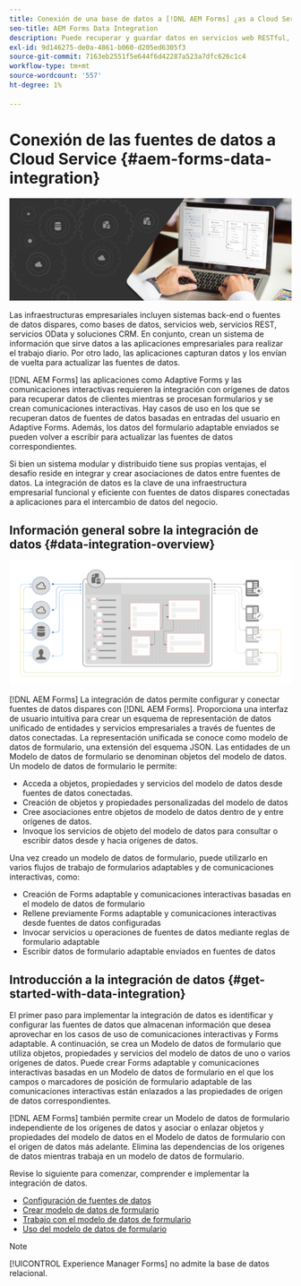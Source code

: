 ```yaml
---
title: Conexión de una base de datos a [!DNL AEM Forms] ¿as a Cloud Service?
seo-title: AEM Forms Data Integration
description: Puede recuperar y guardar datos en servicios web RESTful, servicios web basados en SOAP y servicios OData desde [!DNL AEM Forms] as a Cloud Service. El servicio proporciona una herramienta dedicada para recuperar, probar, validar y enviar datos a varios tipos de fuentes de datos.
exl-id: 9d146275-de0a-4861-b060-d205ed6305f3
source-git-commit: 7163eb2551f5e644f6d42287a523a7dfc626c1c4
workflow-type: tm+mt
source-wordcount: '557'
ht-degree: 1%

---
```


# Conexión de las fuentes de datos a Cloud Service {#aem-forms-data-integration}

![Integración de datos](do-not-localize/data-integeration.png)

Las infraestructuras empresariales incluyen sistemas back-end o fuentes de datos dispares, como bases de datos, servicios web, servicios REST, servicios OData y soluciones CRM. En conjunto, crean un sistema de información que sirve datos a las aplicaciones empresariales para realizar el trabajo diario. Por otro lado, las aplicaciones capturan datos y los envían de vuelta para actualizar las fuentes de datos.

[!DNL AEM Forms] las aplicaciones como Adaptive Forms y las comunicaciones interactivas requieren la integración con orígenes de datos para recuperar datos de clientes mientras se procesan formularios y se crean comunicaciones interactivas. Hay casos de uso en los que se recuperan datos de fuentes de datos basadas en entradas del usuario en Adaptive Forms. Además, los datos del formulario adaptable enviados se pueden volver a escribir para actualizar las fuentes de datos correspondientes.

Si bien un sistema modular y distribuido tiene sus propias ventajas, el desafío reside en integrar y crear asociaciones de datos entre fuentes de datos. La integración de datos es la clave de una infraestructura empresarial funcional y eficiente con fuentes de datos dispares conectadas a aplicaciones para el intercambio de datos del negocio.

## Información general sobre la integración de datos {#data-integration-overview}

![aem-forms-data-integration](assets/aem-forms-data-integeration.png)

[!DNL AEM Forms] La integración de datos permite configurar y conectar fuentes de datos dispares con [!DNL AEM Forms]. Proporciona una interfaz de usuario intuitiva para crear un esquema de representación de datos unificado de entidades y servicios empresariales a través de fuentes de datos conectadas. La representación unificada se conoce como modelo de datos de formulario, una extensión del esquema JSON. Las entidades de un Modelo de datos de formulario se denominan objetos del modelo de datos. Un modelo de datos de formulario le permite:

* Acceda a objetos, propiedades y servicios del modelo de datos desde fuentes de datos conectadas.
* Creación de objetos y propiedades personalizadas del modelo de datos
* Cree asociaciones entre objetos de modelo de datos dentro de y entre orígenes de datos.
* Invoque los servicios de objeto del modelo de datos para consultar o escribir datos desde y hacia orígenes de datos.

Una vez creado un modelo de datos de formulario, puede utilizarlo en varios flujos de trabajo de formularios adaptables y de comunicaciones interactivas, como:

* Creación de Forms adaptable y comunicaciones interactivas basadas en el modelo de datos de formulario
* Rellene previamente Forms adaptable y comunicaciones interactivas desde fuentes de datos configuradas
* Invocar servicios u operaciones de fuentes de datos mediante reglas de formulario adaptable
* Escribir datos de formulario adaptable enviados en fuentes de datos

## Introducción a la integración de datos {#get-started-with-data-integration}

El primer paso para implementar la integración de datos es identificar y configurar las fuentes de datos que almacenan información que desea aprovechar en los casos de uso de comunicaciones interactivas y Forms adaptable. A continuación, se crea un Modelo de datos de formulario que utiliza objetos, propiedades y servicios del modelo de datos de uno o varios orígenes de datos. Puede crear Forms adaptable y comunicaciones interactivas basadas en un Modelo de datos de formulario en el que los campos o marcadores de posición de formulario adaptable de las comunicaciones interactivas están enlazados a las propiedades de origen de datos correspondientes.

[!DNL AEM Forms] también permite crear un Modelo de datos de formulario independiente de los orígenes de datos y asociar o enlazar objetos y propiedades del modelo de datos en el Modelo de datos de formulario con el origen de datos más adelante. Elimina las dependencias de los orígenes de datos mientras trabaja en un modelo de datos de formulario.

Revise lo siguiente para comenzar, comprender e implementar la integración de datos.

* [Configuración de fuentes de datos](configure-data-sources.md)
* [Crear modelo de datos de formulario](create-form-data-models.md)
* [Trabajo con el modelo de datos de formulario](work-with-form-data-model.md)
* [Uso del modelo de datos de formulario](using-form-data-model.md)

>[!NOTE]
>
>[!UICONTROL Experience Manager Forms] no admite la base de datos relacional.
